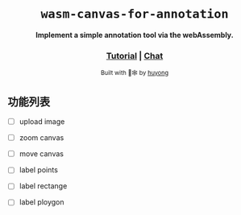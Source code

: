 <div align="center">

  <h1><code>wasm-canvas-for-annotation</code></h1>

  <strong> Implement a simple annotation tool via the webAssembly.</strong>


  <h3>
    <a href="https://rustwasm.github.io/docs/wasm-pack/tutorials/npm-browser-packages/index.html">Tutorial</a>
    <span> | </span>
    <a href="https://discordapp.com/channels/442252698964721669/443151097398296587">Chat</a>
  </h3>

  <sub>Built with 🦀🕸 by <a href="https://rustwasm.github.io/">huyong</a></sub>
</div>

## 功能列表
- [ ] upload image
- [ ] zoom canvas
- [ ] move canvas
- [ ] label points
- [ ] label rectange
- [ ] label ploygon




